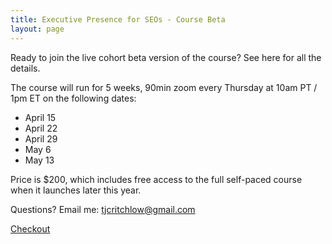 ```yaml
---
title: Executive Presence for SEOs - Course Beta
layout: page
---
```


Ready to join the live cohort beta version of the course? See here for all the details.

The course will run for 5 weeks, 90min zoom every Thursday at 10am PT / 1pm ET on the following dates:

- April 15
- April 22
- April 29
- May 6
- May 13

Price is $200, which includes free access to the full self-paced course when it launches later this year.

Questions? Email me: tjcritchlow@gmail.com

<!-- Load Stripe.js on your website. -->
<script src="https://js.stripe.com/v3"></script>

<!-- Create a button that your customers click to complete their purchase. Customize the styling to suit your branding. -->
<div class="">
  
  <a id="checkout-button-price_1Id6K6L5622gsGmh36Ki0zwr" class="f4 link dim br3 ph3 pv2 mb2 dib white bg-seomba-red" href="#0">Checkout</a>
  
</div>

<div id="error-message"></div>

<script>
(function() {
  var stripe = Stripe('pk_live_51IbsfsL5622gsGmhUlHqPNCa70Ac3I3l6pSeEenMhSzugJJGvXaVuD9U6rlgq1RVse1J4phWEGLGwIAoH8zSo2GL00kOBE7wRT');

  var checkoutButton = document.getElementById('checkout-button-price_1Id6K6L5622gsGmh36Ki0zwr');
  checkoutButton.addEventListener('click', function () {
    /*
     * When the customer clicks on the button, redirect
     * them to Checkout.
     */
    stripe.redirectToCheckout({
      lineItems: [{price: 'price_1Id6K6L5622gsGmh36Ki0zwr', quantity: 1}],
      mode: 'payment',
      /*
       * Do not rely on the redirect to the successUrl for fulfilling
       * purchases, customers may not always reach the success_url after
       * a successful payment.
       * Instead use one of the strategies described in
       * https://stripe.com/docs/payments/checkout/fulfill-orders
       */
      successUrl: 'https://seomba.com/thankyou',
      cancelUrl: 'https://seomba.com/cancelled',
    })
    .then(function (result) {
      if (result.error) {
        /*
         * If `redirectToCheckout` fails due to a browser or network
         * error, display the localized error message to your customer.
         */
        var displayError = document.getElementById('error-message');
        displayError.textContent = result.error.message;
      }
    });
  });
})();
</script>